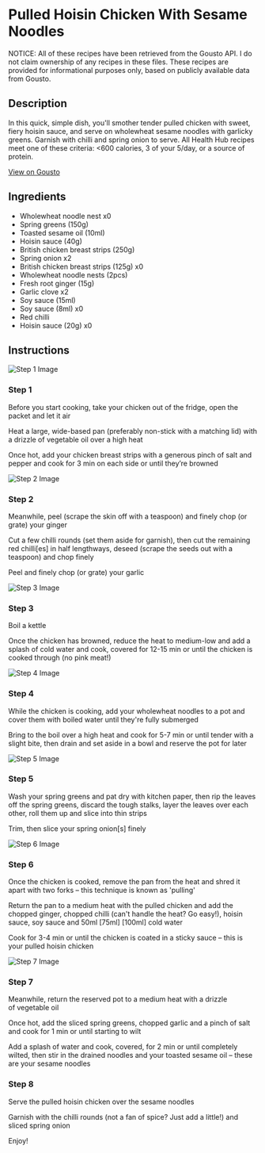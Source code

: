 # Pulled Hoisin Chicken With Sesame Noodles

NOTICE: All of these recipes have been retrieved from the Gousto API. I do not claim ownership of any recipes in these files. These recipes are provided for informational purposes only, based on publicly available data from Gousto.

## Description

In this quick, simple dish, you'll smother tender pulled chicken with sweet, fiery hoisin sauce, and serve on wholewheat sesame noodles with garlicky greens. Garnish with chilli and spring onion to serve. All Health Hub recipes meet one of these criteria: <600 calories, 3 of your 5/day, or a source of protein.

[View on Gousto](https://www.gousto.co.uk/recipes/cookbook/pulled-hoisin-chicken-and-sesame-noodles)

## Ingredients

- Wholewheat noodle nest x0
- Spring greens (150g)
- Toasted sesame oil (10ml)
- Hoisin sauce (40g)
- British chicken breast strips (250g)
- Spring onion x2
- British chicken breast strips (125g) x0
- Wholewheat noodle nests (2pcs)
- Fresh root ginger (15g)
- Garlic clove x2
- Soy sauce (15ml)
- Soy sauce (8ml) x0
- Red chilli
- Hoisin sauce (20g) x0

## Instructions

![Step 1 Image](https://production-media.gousto.co.uk/cms/recipe-step-image/Step-1-1657286811224-x200.jpg)

### Step 1

Before you start cooking, take your chicken out of the fridge, open the packet and let it air

Heat a large, wide-based pan (preferably non-stick with a matching lid) with a drizzle of vegetable oil over a high heat

Once hot, add your chicken breast strips with a generous pinch of salt and pepper and cook for 3 min on each side or until they’re browned

![Step 2 Image](https://production-media.gousto.co.uk/cms/recipe-step-image/Step-2-1589216535171-x200.jpg)

### Step 2

Meanwhile, peel (scrape the skin off with a teaspoon) and finely chop (or grate) your ginger

Cut a few chilli rounds (set them aside for garnish), then cut the remaining red chilli[es] in half lengthways, deseed (scrape the seeds out with a teaspoon) and chop finely

Peel and finely chop (or grate) your garlic

![Step 3 Image](https://production-media.gousto.co.uk/cms/recipe-step-image/Step-3-1657286816332-x200.jpg)

### Step 3

Boil a kettle

Once the chicken has browned, reduce the heat to medium-low and add a splash of cold water and cook, covered for 12-15 min or until the chicken is cooked through (no pink meat!)

![Step 4 Image](https://production-media.gousto.co.uk/cms/recipe-step-image/Step-4-1589216542289-x200.jpg)

### Step 4

While the chicken is cooking, add your wholewheat noodles to a pot and cover them with boiled water until they're fully submerged

Bring to the boil over a high heat and cook for 5-7 min or until tender with a slight bite, then drain and set aside in a bowl and reserve the pot for later

![Step 5 Image](https://production-media.gousto.co.uk/cms/recipe-step-image/Shredded-spring-greens-1667822208276-x200.jpg)

### Step 5

Wash your spring greens and pat dry with kitchen paper, then rip the leaves off the spring greens, discard the tough stalks, layer the leaves over each other, roll them up and slice into thin strips

Trim, then slice your spring onion[s] finely

![Step 6 Image](https://production-media.gousto.co.uk/cms/recipe-step-image/Step-6-1589216552944-x200.jpg)

### Step 6

Once the chicken is cooked, remove the pan from the heat and shred it apart with two forks – this technique is known as 'pulling'

Return the pan to a medium heat with the pulled chicken and add the chopped ginger, chopped chilli (can't handle the heat? Go easy!), hoisin sauce, soy sauce and 50ml <span class="text-purple">[75ml]</span> <span class="text-danger">[100ml] </span>cold<span class="text-danger"> </span>water

Cook for 3-4 min or until the chicken is coated in a sticky sauce – this is your pulled hoisin chicken

![Step 7 Image](https://production-media.gousto.co.uk/cms/recipe-step-image/Step-7-1589216559392-x200.jpg)

### Step 7

Meanwhile, return the reserved pot to a medium heat with a drizzle of vegetable oil

Once hot, add the sliced spring greens, chopped garlic and a pinch of salt and cook for 1 min or until starting to wilt

Add a splash of water and cook, covered, for 2 min or until completely wilted, then stir in the drained noodles and your toasted sesame oil – these are your sesame noodles

### Step 8

Serve the pulled hoisin chicken over the sesame noodles

Garnish with the chilli rounds (not a fan of spice? Just add a little!) and sliced spring onion

Enjoy!

